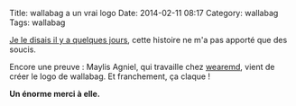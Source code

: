 Title: wallabag a un vrai logo
Date: 2014-02-11 08:17
Category: wallabag
Tags: wallabag

[Je le disais il y a quelques jours]({filename}un-mal-pour-un-bien.md), cette histoire ne m'a pas apporté que des soucis.

Encore une preuve : Maylis Agniel, qui travaille chez [wearemd](http://wearemd.com/), vient de créer le logo de wallabag. Et franchement, ça claque !

**Un énorme merci à elle.**
